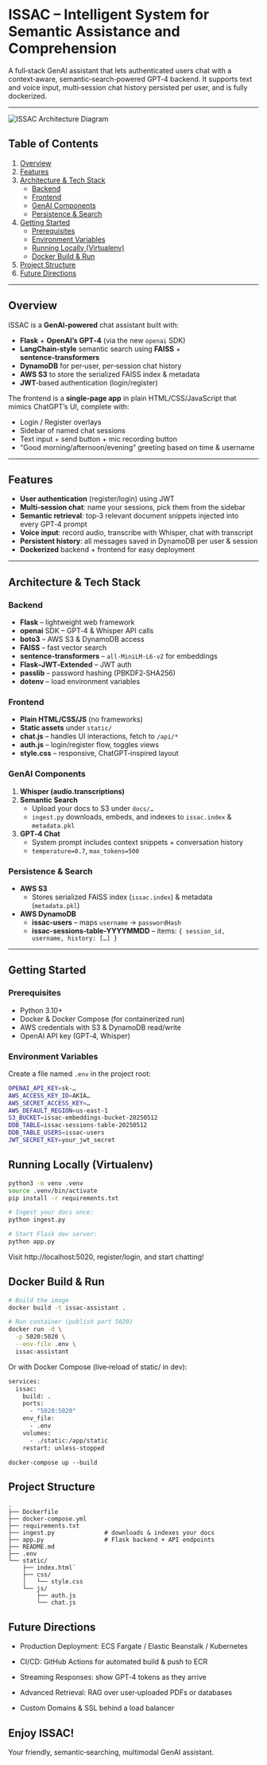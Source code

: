 # ISSAC – Intelligent System for Semantic Assistance and Comprehension

A full‑stack GenAI assistant that lets authenticated users chat with a context‑aware, semantic‑search‑powered GPT‑4 backend. It supports text and voice input, multi‑session chat history persisted per user, and is fully dockerized.

---
![ISSAC Architecture Diagram](docs/images/architecture.png)


## Table of Contents

1. [Overview](#overview)  
2. [Features](#features)  
3. [Architecture & Tech Stack](#architecture--tech-stack)  
   - [Backend](#backend)  
   - [Frontend](#frontend)  
   - [GenAI Components](#genai-components)  
   - [Persistence & Search](#persistence--search)  
4. [Getting Started](#getting-started)  
   - [Prerequisites](#prerequisites)  
   - [Environment Variables](#environment-variables)  
   - [Running Locally (Virtualenv)](#running-locally-virtualenv)  
   - [Docker Build & Run](#docker-build--run)  
5. [Project Structure](#project-structure)  
6. [Future Directions](#future-directions)  

---

## Overview

ISSAC is a **GenAI‑powered** chat assistant built with:

- **Flask** + **OpenAI’s GPT‑4** (via the new `openai` SDK)  
- **LangChain‑style** semantic search using **FAISS** + **sentence‑transformers**  
- **DynamoDB** for per‑user, per‑session chat history  
- **AWS S3** to store the serialized FAISS index & metadata  
- **JWT**‑based authentication (login/register)  

The frontend is a **single‑page app** in plain HTML/CSS/JavaScript that mimics ChatGPT’s UI, complete with:

- Login / Register overlays  
- Sidebar of named chat sessions  
- Text input + send button + mic recording button  
- “Good morning/afternoon/evening” greeting based on time & username  

---

## Features

- **User authentication** (register/login) using JWT  
- **Multi‑session chat**: name your sessions, pick them from the sidebar  
- **Semantic retrieval**: top‑3 relevant document snippets injected into every GPT‑4 prompt  
- **Voice input**: record audio, transcribe with Whisper, chat with transcript  
- **Persistent history**: all messages saved in DynamoDB per user & session  
- **Dockerized** backend + frontend for easy deployment  

---

## Architecture & Tech Stack

### Backend

- **Flask** – lightweight web framework  
- **openai** SDK – GPT‑4 & Whisper API calls  
- **boto3** – AWS S3 & DynamoDB access  
- **FAISS** – fast vector search  
- **sentence‑transformers** – `all-MiniLM-L6-v2` for embeddings  
- **Flask‑JWT‑Extended** – JWT auth  
- **passlib** – password hashing (PBKDF2‑SHA256)  
- **dotenv** – load environment variables  

### Frontend

- **Plain HTML/CSS/JS** (no frameworks)  
- **Static assets** under `static/`  
- **chat.js** – handles UI interactions, fetch to `/api/*`  
- **auth.js** – login/register flow, toggles views  
- **style.css** – responsive, ChatGPT‑inspired layout  

### GenAI Components

1. **Whisper (audio.transcriptions)**  
2. **Semantic Search**  
   - Upload your docs to S3 under `docs/…`  
   - `ingest.py` downloads, embeds, and indexes to `issac.index` & `metadata.pkl`  
3. **GPT‑4 Chat**  
   - System prompt includes context snippets + conversation history  
   - `temperature=0.7`, `max_tokens=500`  

### Persistence & Search

- **AWS S3**  
  - Stores serialized FAISS index (`issac.index`) & metadata (`metadata.pkl`)  
- **AWS DynamoDB**  
  - **issac-users** – maps `username` → `passwordHash`  
  - **issac-sessions-table-YYYYMMDD** – items: `{ session_id, username, history: […] }`  

---

## Getting Started

### Prerequisites

- Python 3.10+  
- Docker & Docker Compose (for containerized run)  
- AWS credentials with S3 & DynamoDB read/write  
- OpenAI API key (GPT‑4, Whisper)  

### Environment Variables

Create a file named `.env` in the project root:

```bash
OPENAI_API_KEY=sk-…
AWS_ACCESS_KEY_ID=AKIA…
AWS_SECRET_ACCESS_KEY=…
AWS_DEFAULT_REGION=us-east-1
S3_BUCKET=issac-embeddings-bucket-20250512
DDB_TABLE=issac-sessions-table-20250512
DDB_TABLE_USERS=issac-users
JWT_SECRET_KEY=your_jwt_secret
```
## Running Locally (Virtualenv)

```bash
python3 -m venv .venv
source .venv/bin/activate
pip install -r requirements.txt

# Ingest your docs once:
python ingest.py

# Start Flask dev server:
python app.py
```
Visit http://localhost:5020, register/login, and start chatting!

## Docker Build & Run
```bash
# Build the image
docker build -t issac-assistant .

# Run container (publish port 5020)
docker run -d \
  -p 5020:5020 \
  --env-file .env \
  issac-assistant
```
Or with Docker Compose (live‑reload of static/ in dev):
```bash
services:
  issac:
    build: .
    ports:
      - "5020:5020"
    env_file:
      - .env
    volumes:
      - ./static:/app/static
    restart: unless-stopped
```

```code
docker-compose up --build
```
## Project Structure
```text
.
├── Dockerfile
├── docker-compose.yml
├── requirements.txt
├── ingest.py              # downloads & indexes your docs
├── app.py                 # Flask backend + API endpoints
├── README.md
├── .env                
└── static/
    ├── index.html`
    ├── css/
    │   └── style.css
    └── js/
        ├── auth.js
        └── chat.js
```
## Future Directions
* Production Deployment: ECS Fargate / Elastic Beanstalk / Kubernetes

* CI/CD: GitHub Actions for automated build & push to ECR

* Streaming Responses: show GPT‑4 tokens as they arrive

* Advanced Retrieval: RAG over user‑uploaded PDFs or databases

* Custom Domains & SSL behind a load balancer

## Enjoy ISSAC!
Your friendly, semantic‑searching, multimodal GenAI assistant.
